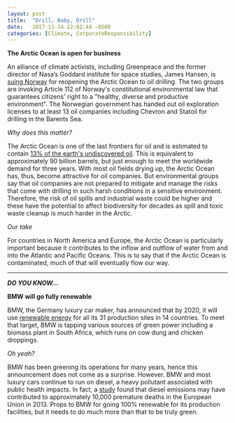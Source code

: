 ```yaml
---
layout: post
title:  "Drill, Baby, Drill"
date:   2017-11-14 22:02:44 -0500
categories: [Climate, CorporateResponsibility]
---
```


**The Arctic Ocean is open for business**

An alliance of climate activists, including Greenpeace and the former director of Nasa’s Goddard institute for space studies, James Hansen, is [suing Norway](https://www.theguardian.com/environment/2016/oct/18/norway-faces-climate-lawsuit-over-oil-exploration-plans) for reopening the Arctic Ocean to oil drilling. The two groups are invoking Article 112 of Norway's constitutional environmental law that guarantees citizens' right to a "healthy, diverse and productive environment". The Norwegian government has handed out oil exploration licenses to at least 13 oil companies including Chevron and Statoil for drilling in the Barents Sea.

*Why does this matter?*

The Arctic Ocean is one of the last frontiers for oil and is estimated to contain [13% of the earth's undiscovered oil](http://www.greenpeace.org/international/en/campaigns/climate-change/arctic-impacts/The-dangers-of-Arctic-oil/). This is equivalent to approximately 90 billion barrels, but just enough to meet the worldwide demand for three years. With most oil fields drying up, the Arctic Ocean has, thus, become attractive for oil companies. But environmental groups say that oil companies are not prepared to mitigate and manage the risks that come with drilling in such harsh conditions in a sensitive environment. Therefore, the risk of oil spills and industrial waste could be higher and these have the potential to affect biodiversity for decades as spill and toxic waste cleanup is much harder in the Arctic.

*Our take*

For countries in North America and Europe, the Arctic Ocean is particularly important because it contributes to the inflow and outflow of water from and into the Atlantic and Pacific Oceans. This is to say that if the Arctic Ocean is contaminated, much of that will eventually flow our way.

* * *

***DO YOU KNOW...***

**BMW will go fully renewable**

BMW, the Germany luxury car maker, has announced that by 2020, it will use [renewable energy](https://www.bloomberg.com/news/articles/2017-11-14/bmw-dumps-coal-for-cow-pies-in-pledge-for-100-renewable-power) for all its 31 production sites in 14 countries. To meet that target, BMW is tapping various sources of green power including a biomass plant in South Africa, which runs on cow dung and chicken droppings.

*Oh yeah?*

BMW has been greening its operations for many years, hence this announcement does not come as a surprise. However. BMW and most luxury cars continue to run on diesel, a heavy pollutant associated with public health impacts. In fact, a [study](http://pure.iiasa.ac.at/14823/) found that diesel emissions may have contributed to approximately 10,000 premature deaths in the European Union in 2013. Props to BMW for going 100% renewable for its production facilities, but it needs to do much more than that to be truly green.
